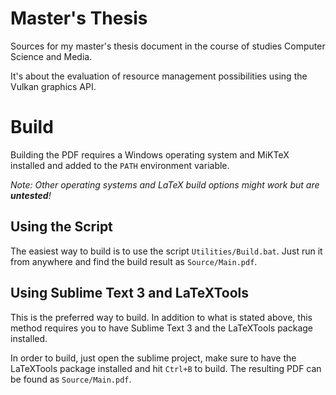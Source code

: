 Master's Thesis
===============

Sources for my master's thesis document in the course of studies Computer Science and Media.

It's about the evaluation of resource management possibilities using the Vulkan graphics API.


Build
=====

Building the PDF requires a Windows operating system and MiKTeX installed and added to the `PATH` environment variable.

_Note: Other operating systems and LaTeX build options might work but are **untested**!_


Using the Script
----------------

The easiest way to build is to use the script `Utilities/Build.bat`. Just run it from anywhere and find the build result as `Source/Main.pdf`.


Using Sublime Text 3 and LaTeXTools
-----------------------------------

This is the preferred way to build. In addition to what is stated above, this method requires you to have Sublime Text 3 and the LaTeXTools package installed.

In order to build, just open the sublime project, make sure to have the LaTeXTools package installed and hit `Ctrl+B` to build. The resulting PDF can be found as `Source/Main.pdf`.
